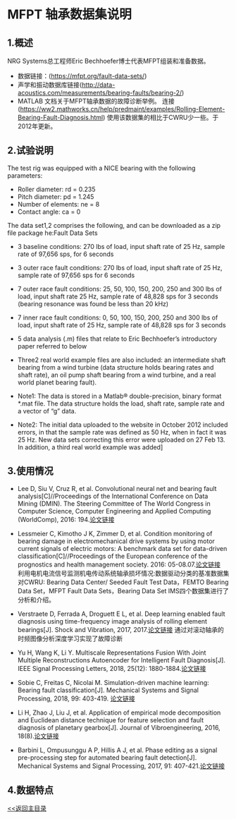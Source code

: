 # MFPT 轴承数据集说明

## 1.概述
NRG Systems总工程师Eric Bechhoefer博士代表MFPT组装和准备数据。
* 数据链接：(https://mfpt.org/fault-data-sets/)
* 声学和振动数据库链接(http://data-acoustics.com/measurements/bearing-faults/bearing-2/)
* MATLAB 文档关于MFPT轴承数据的故障诊断举例。
连接(https://ww2.mathworks.cn/help/predmaint/examples/Rolling-Element-Bearing-Fault-Diagnosis.html)
使用该数据集的相比于CWRU少一些。于2012年更新。

## 2.试验说明
The test rig was equipped with a NICE bearing with the following parameters:

- Roller diameter: rd = 0.235
- Pitch diameter: pd = 1.245
- Number of elements: ne = 8
- Contact angle: ca = 0

The data set1,2 comprises the following, and can be downloaded as a zip file package he:Fault Data Sets

- 3 baseline conditions: 270 lbs of load, input shaft rate of 25 Hz, sample rate of 97,656 sps, for 6 seconds
- 3 outer race fault conditions: 270 lbs of load, input shaft rate of 25 Hz, sample rate of 97,656 sps for 6 seconds
- 7 outer race fault conditions: 25, 50, 100, 150, 200, 250 and 300 lbs of load, input shaft rate 25 Hz, sample rate of 48,828 sps for 3 seconds (bearing resonance was found be less than 20 kHz)
- 7 inner race fault conditions: 0, 50, 100, 150, 200, 250 and 300 lbs of load, input shaft rate of 25 Hz, sample rate of 48,828 sps for 3 seconds
- 5 data analysis (.m) files that relate to Eric Bechhoefer’s introductory paper referred to below
- Three2 real world example files are also included: an intermediate shaft bearing from a wind turbine (data structure holds bearing rates and shaft rate), an oil pump shaft bearing from a wind turbine, and a real world planet bearing fault).

- Note1: The data is stored in a Matlab® double-precision, binary format *.mat file. The data structure holds the load, shaft rate, sample rate and a vector of “g” data.

- Note2: The initial data uploaded to the website in October 2012 included errors, in that the sample rate was defined as 50 Hz, when in fact it was 25 Hz. New data sets correcting this error were uploaded on 27 Feb 13. In addition, a third real world example was added]
## 3.使用情况
* Lee D, Siu V, Cruz R, et al. Convolutional neural net and bearing fault analysis[C]//Proceedings of the International Conference on Data Mining (DMIN). The Steering Committee of The World Congress in Computer Science, Computer Engineering and Applied Computing (WorldComp), 2016: 194.[论文链接](https://pdfs.semanticscholar.org/6e45/f39b1e50cfd10deaabd1d786fac827c3543a.pdf)

* Lessmeier C, Kimotho J K, Zimmer D, et al. Condition monitoring of bearing damage in electromechanical drive systems by using motor current signals of electric motors: A benchmark data set for data-driven classification[C]//Proceedings of the European conference of the prognostics and health management society. 2016: 05-08.07.[论文链接](https://pdfs.semanticscholar.org/79c0/7f2be8dd894deb572070f674e514d3dd1caa.pdf)  
利用电机电流信号监测机电传动系统轴承损坏情况:数据驱动分类的基准数据集  
对CWRU: Bearing Data Center/ Seeded Fault Test Data，FEMTO Bearing Data Set，MFPT Fault Data Sets，Bearing Data Set IMS四个数据集进行了分析和介绍。

* Verstraete D, Ferrada A, Droguett E L, et al. Deep learning enabled fault diagnosis using time-frequency image analysis of rolling element bearings[J]. Shock and Vibration, 2017, 2017.[论文链接](https://www.hindawi.com/journals/sv/2017/5067651/abs/)
通过对滚动轴承的时频图像分析深度学习实现了故障诊断  

* Yu H, Wang K, Li Y. Multiscale Representations Fusion With Joint Multiple Reconstructions Autoencoder for Intelligent Fault Diagnosis[J]. IEEE Signal Processing Letters, 2018, 25(12): 1880-1884.[论文链接](https://ieeexplore.ieee.org/abstract/document/8513874)

* Sobie C, Freitas C, Nicolai M. Simulation-driven machine learning: Bearing fault classification[J]. Mechanical Systems and Signal Processing, 2018, 99: 403-419. [论文链接](https://www.sciencedirect.com/science/article/pii/S0888327017303357)

* Li H, Zhao J, Liu J, et al. Application of empirical mode decomposition and Euclidean distance technique for feature selection and fault diagnosis of planetary gearbox[J]. Journal of Vibroengineering, 2016, 18(8).[论文链接](http://web.b.ebscohost.com/ehost/detail/detail?vid=0&sid=8cbc911d-7aff-49ef-8ba4-b2665a2fcf1f%40pdc-v-sessmgr03&bdata=Jmxhbmc9emgtY24mc2l0ZT1laG9zdC1saXZl#AN=120525722&db=aph)

* Barbini L, Ompusunggu A P, Hillis A J, et al. Phase editing as a signal pre-processing step for automated bearing fault detection[J]. Mechanical Systems and Signal Processing, 2017, 91: 407-421.[论文链接](https://www.sciencedirect.com/science/article/pii/S0888327016305192#b0095)

## 4.数据特点

[<<返回主目录](../README.md)
